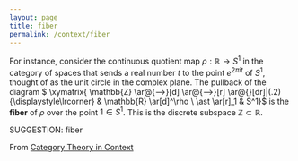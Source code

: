 ```yaml
---
layout: page
title: fiber
permalink: /context/fiber
---
```

 For instance, consider the continuous quotient map $\rho : \mathbb{R} \to S^1$ in the category of spaces that sends a real number $t$ to the point $e^{2 \pi i t}$ of $S^1$, thought of as the unit circle in the complex plane. The pullback of the diagram
$ \xymatrix{ \mathbb{Z} \ar@{-->}[d] \ar@{-->}[r] \ar@{}[dr]|(.2){\displaystyle\lrcorner}  & \mathbb{R} \ar[d]^\rho \\ \ast \ar[r]_1 & S^1}$ is the **fiber** of $\rho$ over the point $1 \in S^1$. This is the discrete subspace $\mathbb{Z} \subset \mathbb{R}$.


SUGGESTION: fiber

From [Category Theory in Context](https://mathgloss.github.io/MathGloss/context.html)
